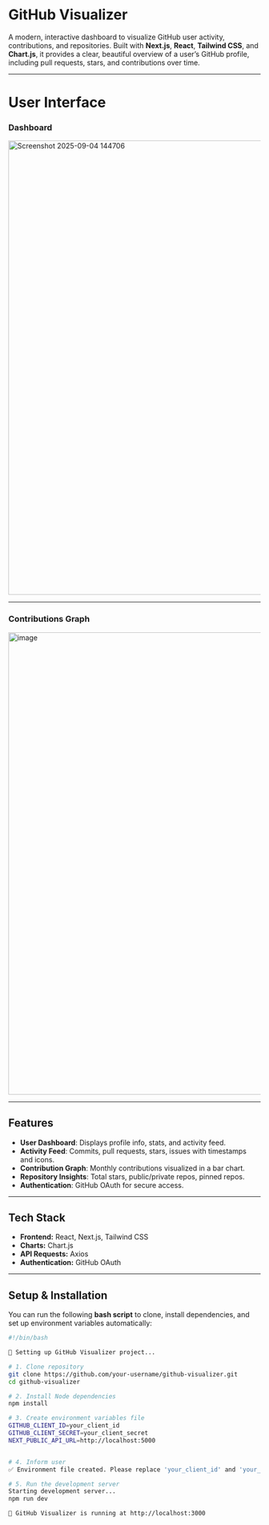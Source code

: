 # GitHub Visualizer

A modern, interactive dashboard to visualize GitHub user activity, contributions, and repositories. Built with **Next.js**, **React**, **Tailwind CSS**, and **Chart.js**, it provides a clear, beautiful overview of a user’s GitHub profile, including pull requests, stars, and contributions over time.

---
# User Interface

### Dashboard
<img width="1885" height="906" alt="Screenshot 2025-09-04 144706" src="https://github.com/user-attachments/assets/6012164b-e670-4bf1-9335-90ebb8b1a017" />

---

### Contributions Graph
<img width="1878" height="922" alt="image" src="https://github.com/user-attachments/assets/6a69af9f-3ea1-4d95-97b6-273445126d6a" />

---
## Features

- **User Dashboard**: Displays profile info, stats, and activity feed.
- **Activity Feed**: Commits, pull requests, stars, issues with timestamps and icons.
- **Contribution Graph**: Monthly contributions visualized in a bar chart.
- **Repository Insights**: Total stars, public/private repos, pinned repos.
- **Authentication**: GitHub OAuth for secure access.

---

## Tech Stack

- **Frontend:** React, Next.js, Tailwind CSS  
- **Charts:** Chart.js  
- **API Requests:** Axios  
- **Authentication:** GitHub OAuth  

---

## Setup & Installation

You can run the following **bash script** to clone, install dependencies, and set up environment variables automatically:

```bash
#!/bin/bash

🔹 Setting up GitHub Visualizer project...

# 1. Clone repository
git clone https://github.com/your-username/github-visualizer.git
cd github-visualizer

# 2. Install Node dependencies
npm install

# 3. Create environment variables file
GITHUB_CLIENT_ID=your_client_id
GITHUB_CLIENT_SECRET=your_client_secret
NEXT_PUBLIC_API_URL=http://localhost:5000


# 4. Inform user
✅ Environment file created. Please replace 'your_client_id' and 'your_client_secret' with your GitHub OAuth credentials.

# 5. Run the development server
Starting development server...
npm run dev

🎉 GitHub Visualizer is running at http://localhost:3000
